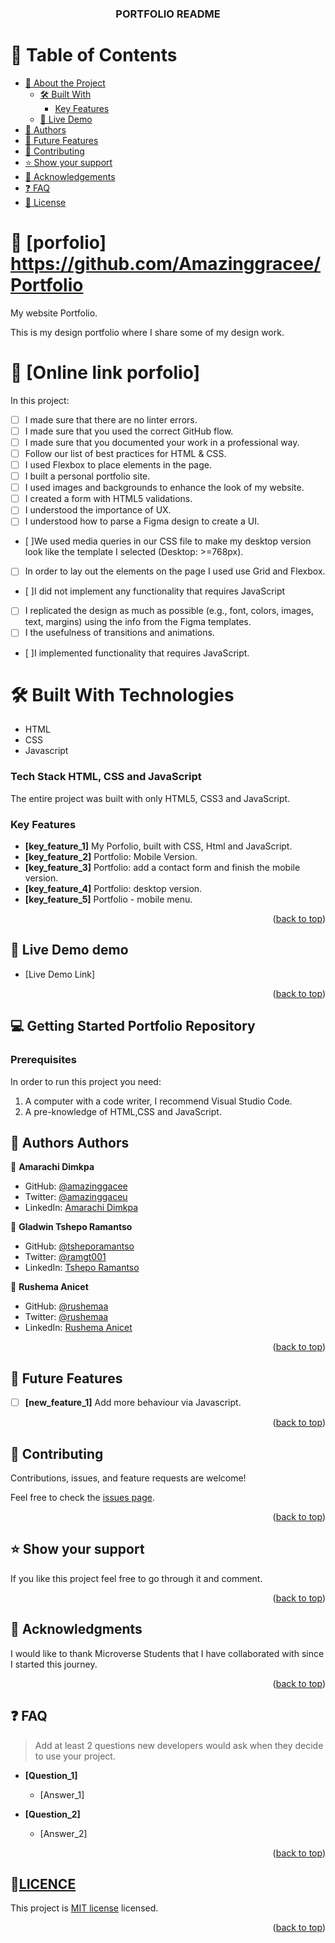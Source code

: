 <div align="center">

  <h3 id = "readme-top"><b>PORTFOLIO README </b></h3>

</div>

<!-- TABLE OF CONTENTS -->

# 📗 Table of Contents

- [📖 About the Project](#about-project)
  - [🛠 Built With](#built-with)
    - [Key Features](#key-features)
  - [🚀 Live Demo](#live-demo)
- [👥 Authors](#authors)
- [🔭 Future Features](#future-features)
- [🤝 Contributing](#contributing)
- [⭐️ Show your support](#support)
- [🙏 Acknowledgements](#acknowledgements)
- [❓ FAQ](#faq)
- [📝 License](#license)

<!-- PROJECT DESCRIPTION -->

# 📖 [porfolio] <a name="about-project">https://github.com/Amazinggracee/Portfolio</a>

My website Portfolio.

This is my design portfolio where I share some of my design work.

# 📖 [Online link porfolio] <a name="about-project"></a>

In this project:

- [ ] I made sure that there are no linter errors.
- [ ] I made sure that you used the correct GitHub flow.
- [ ] I made sure that you documented your work in a professional way.
- [ ] Follow our list of best practices for HTML & CSS.
- [ ] I used Flexbox to place elements in the page.
- [ ] I built a personal portfolio site.
- [ ] I used images and backgrounds to enhance the look of my website.
- [ ] I created a form with HTML5 validations.
- [ ] I understood the importance of UX.
- [ ] I understood how to parse a Figma design to create a UI.
- [ ]We used media queries in our CSS file to make my desktop version look like the template I selected (Desktop: >=768px).
- [ ] In order to lay out the elements on the page I used use Grid and Flexbox.

- [ ]I did not implement any functionality that requires JavaScript
- [ ] I replicated the design as much as possible (e.g., font, colors, images, text, margins) using the info from the Figma templates.
- [ ] I the usefulness of transitions and animations.
- [ ]I implemented functionality that requires JavaScript.

# 🛠 Built With <a name="built-with">Technologies</a>

- HTML
- CSS
- Javascript

### Tech Stack <a name="tech-stack">HTML, CSS and JavaScript</a>

The entire project was built with only HTML5, CSS3 and JavaScript.

<!-- Features -->

### Key Features <a name="key-features"></a>

- **[key_feature_1]** My Porfolio, built with CSS, Html and JavaScript.
- **[key_feature_2]** Portfolio: Mobile Version.
- **[key_feature_3]** Portfolio: add a contact form and finish the mobile version.
- **[key_feature_4]** Portfolio: desktop version.
- **[key_feature_5]** Portfolio - mobile menu.
<p align="right">(<a href="#readme-top">back to top</a>)</p>

<!-- LIVE DEMO -->

## 🚀 Live Demo <a name="live-demo">demo</a>

- [Live Demo Link]

<p align="right">(<a href="#readme-top">back to top</a>)</p>

<!-- GETTING STARTED -->

## 💻 Getting Started <a name="getting-started">Portfolio Repository</a>

### Prerequisites

In order to run this project you need:

1. A computer with a code writer, I recommend Visual Studio Code.
2. A pre-knowledge of HTML,CSS and JavaScript.

<!-- AUTHORS -->

## 👥 Authors <a name="authors">Authors</a>

👤 **Amarachi Dimkpa**

- GitHub: [@amazinggacee](https://github.com/Amazinggracee)
- Twitter: [@amazinggaceu](https://twitter.com/amazinggraceu)
- LinkedIn: [Amarachi Dimkpa](https://linkedin.com/in/amarachi-dimkpa-070643183)

👤 **Gladwin Tshepo Ramantso**

- GitHub: [@tsheporamantso](https://github.com/tsheporamantso)
- Twitter: [@ramgt001](https://twitter.com/tsheporamantso)
- LinkedIn: [Tshepo Ramantso](https://www.linkedin.com/in/tshepo-ramantso-b6a35433/)

👤 **Rushema Anicet**

- GitHub: [@rushemaa](https://github.com/rushemaa)
- Twitter: [@rushemaa](https://twitter.com/rushemaa)
- LinkedIn: [Rushema Anicet](https://www.linkedin.com/in/rushema-anicet-77494088/)

<p align="right">(<a href="#readme-top">back to top</a>)</p>

<!-- FUTURE FEATURES -->

## 🔭 Future Features <a name="future-features"></a>

- [ ] **[new_feature_1]** Add more behaviour via Javascript.

<p align="right">(<a href="#readme-top">back to top</a>)</p>

<!-- CONTRIBUTING -->

## 🤝 Contributing <a name="contributing"></a>

Contributions, issues, and feature requests are welcome!

Feel free to check the [issues page](https://github.com/Amazinggracee/Portfolio/issues/).

<p align="right">(<a href="#readme-top">back to top</a>)</p>

<!-- SUPPORT -->

## ⭐️ Show your support <a name="support"></a>

If you like this project feel free to go through it and comment.

<p align="right">(<a href="#readme-top">back to top</a>)</p>

<!-- ACKNOWLEDGEMENTS -->

## 🙏 Acknowledgments <a name="acknowledgements"></a>

I would like to thank Microverse Students that I have collaborated with since I started this journey.

<p align="right">(<a href="#readme-top">back to top</a>)</p>

<!-- FAQ (optional) -->

## ❓ FAQ <a name="faq"></a>

> Add at least 2 questions new developers would ask when they decide to use your project.

- **[Question_1]**

  - [Answer_1]

- **[Question_2]**

  - [Answer_2]

<p align="right">(<a href="#readme-top">back to top</a>)</p>

<!-- LICENSE -->

## 📝<a href= "https://github.com/Amazinggracee/Portfolio/blob/responsive-b/License.txt" name="license.txt">LICENCE</a>

This project is [MIT license](./License.txt) licensed.

<p align="right">(<a href="#readme-top">back to top</a>)</p>
